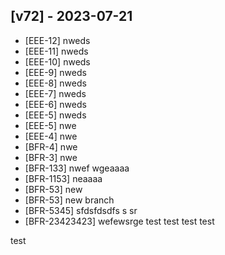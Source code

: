 ## [v72] - 2023-07-21

- [EEE-12] nweds 
- [EEE-11] nweds 
- [EEE-10] nweds 
- [EEE-9] nweds 
- [EEE-8] nweds 
- [EEE-7] nweds 
- [EEE-6] nweds 
- [EEE-5] nweds 
- [EEE-5] nwe 
- [EEE-4] nwe 
- [BFR-4] nwe 
- [BFR-3] nwe 
- [BFR-133] nwef wgeaaaa 
- [BFR-1153] neaaaa 
- [BFR-53] new 
- [BFR-53] new branch 
- [BFR-5345] sfdsfdsdfs s sr 
- [BFR-23423423] wefewsrge test test test test 

test
